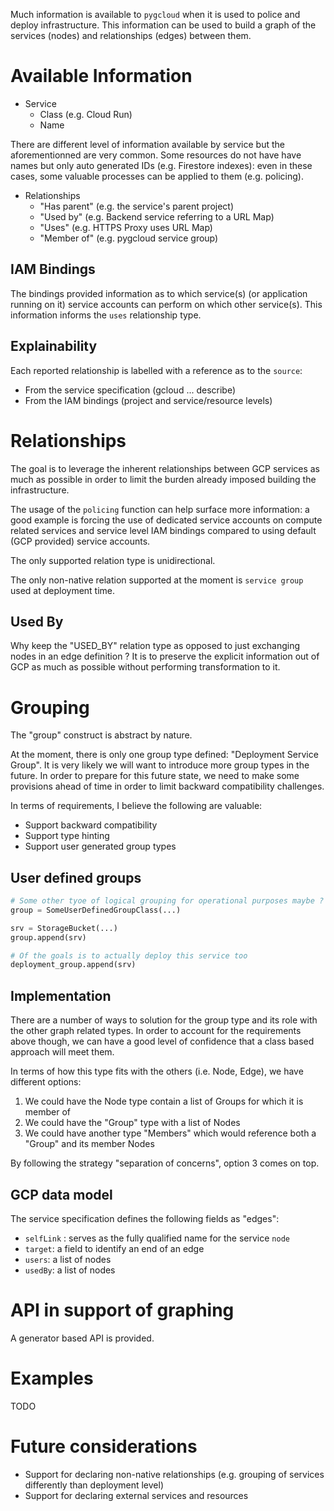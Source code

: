 Much information is available to `pygcloud` when it is used to police and deploy infrastructure. This information can be used to build a graph of the services (nodes) and relationships (edges) between them.

# Available Information

* Service
  * Class (e.g. Cloud Run)
  * Name

There are different level of information available by service but the aforementionned are very common. Some resources do not have have names but only auto generated IDs (e.g. Firestore indexes): even in these cases, some valuable processes can be applied to them (e.g. policing).

* Relationships
  * "Has parent" (e.g. the service's parent project)
  * "Used by" (e.g. Backend service referring to a URL Map)
  * "Uses" (e.g. HTTPS Proxy uses URL Map)
  * "Member of" (e.g. pygcloud service group)

## IAM Bindings

The bindings provided information as to which service(s) (or application running on it) service accounts can perform on which other service(s). This information informs the `uses` relationship type.

## Explainability

Each reported relationship is labelled with a reference as to the `source`:

* From the service specification (gcloud ... describe)
* From the IAM bindings (project and service/resource levels)

# Relationships

The goal is to leverage the inherent relationships between GCP services as much as possible in order to limit the burden already imposed building the infrastructure.

The usage of the `policing` function can help surface more information: a good example is forcing the use of dedicated service accounts on compute related services and service level IAM bindings compared to using default (GCP provided) service accounts.

The only supported relation type is unidirectional.

The only non-native relation supported at the moment is `service group` used at deployment time.

## Used By

Why keep the "USED_BY" relation type as opposed to just exchanging nodes in an edge definition ?
It is to preserve the explicit information out of GCP as much as possible without performing
transformation to it.

# Grouping

The "group" construct is abstract by nature.

At the moment, there is only one group type defined: "Deployment Service Group". It is very likely we will want to introduce more group types in the future. In order to prepare for this future state, we need to make some provisions ahead of time in order to limit backward compatibility challenges.

In terms of requirements, I believe the following are valuable:

* Support backward compatibility
* Support type hinting
* Support user generated group types

## User defined groups

```python
# Some other tyoe of logical grouping for operational purposes maybe ?
group = SomeUserDefinedGroupClass(...)

srv = StorageBucket(...)
group.append(srv)

# Of the goals is to actually deploy this service too
deployment_group.append(srv)
```

## Implementation

There are a number of ways to solution for the group type and its role with the other graph related types. In order to account for the requirements above though, we can have a good level of confidence that a class based approach will meet them.

In terms of how this type fits with the others (i.e. Node, Edge), we have different options:

1. We could have the Node type contain a list of Groups for which it is member of
2. We could have the "Group" type with a list of Nodes
3. We could have another type "Members" which would reference both a "Group" and its member Nodes

By following the strategy "separation of concerns", option 3 comes on top.

## GCP data model

The service specification defines the following fields as "edges":

* `selfLink` : serves as the fully qualified name for the service `node`
* `target`: a field to identify an end of an edge
* `users`: a list of nodes
* `usedBy`: a list of nodes

# API in support of graphing

A generator based API is provided.

# Examples

TODO

# Future considerations

* Support for declaring non-native relationships (e.g. grouping of services differently than deployment level)
* Support for declaring external services and resources

